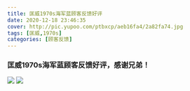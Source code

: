 ```yaml
---
title: 匡威1970s海军蓝顾客反馈好评
date: 2020-12-18 23:46:35
cover: http://pic.yupoo.com/ptbxcp/aeb16fa4/2a82fa74.jpg
tags: [匡威,1970s]
categories: [顾客反馈]
---
```


###  匡威1970s海军蓝顾客反馈好评，感谢兄弟！
![](http://pic.yupoo.com/ptbxcp/f400176e/67aa5948.jpg)
![](http://pic.yupoo.com/ptbxcp/aeb16fa4/2a82fa74.jpg)
